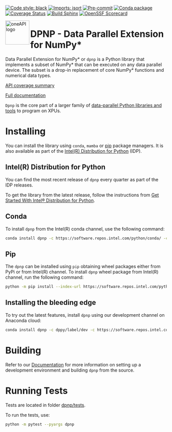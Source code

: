 [![Code style: black](https://img.shields.io/badge/code%20style-black-000000.svg)](https://github.com/psf/black)
[![Imports: isort](https://img.shields.io/badge/%20imports-isort-%231674b1?style=flat&labelColor=ef8336)](https://pycqa.github.io/isort/)
[![Pre-commit](https://github.com/IntelPython/dpnp/actions/workflows/pre-commit.yml/badge.svg?branch=master&event=push)](https://github.com/IntelPython/dpnp/actions/workflows/pre-commit.yml)
[![Conda package](https://github.com/IntelPython/dpnp/actions/workflows/conda-package.yml/badge.svg?branch=master&event=push)](https://github.com/IntelPython/dpnp/actions/workflows/conda-package.yml)
[![Coverage Status](https://coveralls.io/repos/github/IntelPython/dpnp/badge.svg?branch=master)](https://coveralls.io/github/IntelPython/dpnp?branch=master)
[![Build Sphinx](https://github.com/IntelPython/dpnp/workflows/Build%20Sphinx/badge.svg)](https://intelpython.github.io/dpnp)
[![OpenSSF Scorecard](https://api.securityscorecards.dev/projects/github.com/IntelPython/dpnp/badge)](https://securityscorecards.dev/viewer/?uri=github.com/IntelPython/dpnp)

<img align="left" src="https://spec.oneapi.io/oneapi-logo-white-scaled.jpg" alt="oneAPI logo" width="75"/>

# DPNP - Data Parallel Extension for NumPy*

Data Parallel Extension for NumPy* or `dpnp` is a Python library that
implements a subset of NumPy* that can be executed on any data parallel device.
The subset is a drop-in replacement of core NumPy* functions and numerical data types.

[API coverage summary](https://intelpython.github.io/dpnp/reference/comparison.html#summary)

[Full documentation](https://intelpython.github.io/dpnp/)

`Dpnp` is the core part of a larger family of [data-parallel Python libraries and tools](https://www.intel.com/content/www/us/en/developer/tools/oneapi/distribution-for-python.html)
to program on XPUs.


# Installing

You can install the library using `conda`, `mamba` or [pip](https://pypi.org/project/dpnp/)
package managers. It is also available as part of the [Intel(R) Distribution for Python](https://www.intel.com/content/www/us/en/developer/tools/oneapi/distribution-for-python.html)
(IDP).

## Intel(R) Distribution for Python

You can find the most recent release of `dpnp` every quarter as part of the IDP
releases.

To get the library from the latest release, follow the instructions from
[Get Started With Intel® Distribution for Python](https://www.intel.com/content/www/us/en/developer/articles/technical/get-started-with-intel-distribution-for-python.html).

## Conda

To install `dpnp` from the Intel(R) conda channel, use the following command:

```bash
conda install dpnp -c https://software.repos.intel.com/python/conda/ -c conda-forge
```

## Pip

The `dpnp` can be installed using `pip` obtaining wheel packages either from
PyPi or from Intel(R) channel. To install `dpnp` wheel package from Intel(R)
channel, run the following command:

```bash
python -m pip install --index-url https://software.repos.intel.com/python/pypi dpnp
```

## Installing the bleeding edge

To try out the latest features, install `dpnp` using our development channel on
Anaconda cloud:

```bash
conda install dpnp -c dppy/label/dev -c https://software.repos.intel.com/python/conda/ -c conda-forge
```


# Building

Refer to our [Documentation](https://intelpython.github.io/dpnp/quick_start_guide.html)
for more information on setting up a development environment and building `dpnp`
from the source.


# Running Tests

Tests are located in folder [dpnp/tests](dpnp/tests).

To run the tests, use:
```bash
python -m pytest --pyargs dpnp
```
